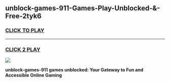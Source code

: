 
## unblock-games-911-Games-Play-Unblocked-&-Free-2tyk6
<h3>
<a href="https://premium76.site?title=unblock-games-911&ref=24A">CLICK TO PLAY</a></h3>
<hr>

<h3>
<a href="https://premium76.site?title=unblock-games-911&ref=24A">CLICK 2 PLAY</a>
  
</h3>

<a href="https://premium76.site?title=unblock-games-911&ref=24A"><img src="https://clearcache.store/games.png"></a>


**unblock-games-911 games unblocked: Your Gateway to Fun and Accessible Online Gaming**
